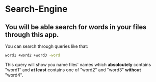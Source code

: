 # Search-Engine
## You will be able search for words in your files through this app.

You can search through queries like that:

```bash
word1 +word2 +word3 -word
```

This query will show you name files' names which <b>absoloutely</b> contains "word1" and <b>at least</b> contains one of "word2" and "word3" <b>without</b> "word4".
